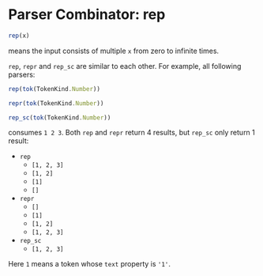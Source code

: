 # Parser Combinator: rep

```typescript
rep(x)
```

means the input consists of multiple `x` from zero to infinite times.

`rep`, `repr` and `rep_sc` are similar to each other. For example, all following parsers:

```typescript
rep(tok(TokenKind.Number))
```

```typescript
repr(tok(TokenKind.Number))
```

```typescript
rep_sc(tok(TokenKind.Number))
```

consumes `1 2 3`. Both `rep` and `repr` return 4 results, but `rep_sc` only return 1 result:

- `rep`
  - `[1, 2, 3]`
  - `[1, 2]`
  - `[1]`
  - `[]`
- `repr`
  - `[]`
  - `[1]`
  - `[1, 2]`
  - `[1, 2, 3]`
- `rep_sc`
  - `[1, 2, 3]`

Here `1` means a token whose `text` property is `'1'`.

